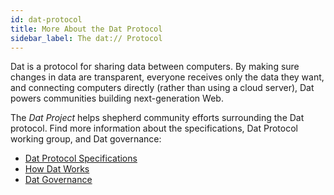 ```yaml
---
id: dat-protocol
title: More About the Dat Protocol
sidebar_label: The dat:// Protocol
---
```


Dat is a protocol for sharing data between computers.
By making sure changes in data are transparent, everyone receives only the data they want, and connecting computers directly (rather than using a cloud server), Dat powers communities building next-generation Web.

The *Dat Project* helps shepherd community efforts surrounding the Dat protocol.
Find more information about the specifications, Dat Protocol working group, and Dat governance:

* [Dat Protocol Specifications](https://www.datprotocol.com/)
* [How Dat Works](https://datprotocol.github.io/how-dat-works/)
* [Dat Governance](https://github.com/datproject/governance)
